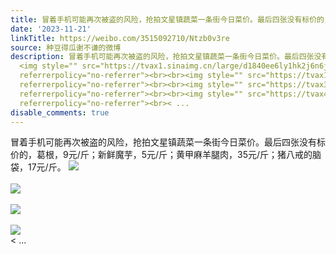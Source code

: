 ```yaml
---
title: 冒着手机可能再次被盗的风险，抢拍文星镇蔬菜一条街今日菜价。最后四张没有标价的，葛根，9元/斤；新鲜魔芋，5元/斤；黄甲麻羊腿肉，35元/斤；猪八戒的脑袋，17...
date: '2023-11-21'
linkTitle: https://weibo.com/3515092710/Ntzb0v3re
source: 种豆得瓜谢不谦的微博
description: 冒着手机可能再次被盗的风险，抢拍文星镇蔬菜一条街今日菜价。最后四张没有标价的，葛根，9元/斤；新鲜魔芋，5元/斤；黄甲麻羊腿肉，35元/斤；猪八戒的脑袋，17元/斤。
  <img style="" src="https://tvax1.sinaimg.cn/large/d1840ee6ly1hk2j6n6jdpj22bc334npg.jpg"
  referrerpolicy="no-referrer"><br><br><img style="" src="https://tvax1.sinaimg.cn/large/d1840ee6ly1hk2j6wsrhwj22bc334kjn.jpg"
  referrerpolicy="no-referrer"><br><br><img style="" src="https://tvax3.sinaimg.cn/large/d1840ee6ly1hk2j72zhatj22bc334u0z.jpg"
  referrerpolicy="no-referrer"><br><br><img style="" src="https://tvax4.sinaimg.cn/large/d1840ee6ly1hk2j77ccu6j23342bcqv7.jpg"
  referrerpolicy="no-referrer"><br>< ...
disable_comments: true
---
```

冒着手机可能再次被盗的风险，抢拍文星镇蔬菜一条街今日菜价。最后四张没有标价的，葛根，9元/斤；新鲜魔芋，5元/斤；黄甲麻羊腿肉，35元/斤；猪八戒的脑袋，17元/斤。 <img style="" src="https://tvax1.sinaimg.cn/large/d1840ee6ly1hk2j6n6jdpj22bc334npg.jpg" referrerpolicy="no-referrer"><br><br><img style="" src="https://tvax1.sinaimg.cn/large/d1840ee6ly1hk2j6wsrhwj22bc334kjn.jpg" referrerpolicy="no-referrer"><br><br><img style="" src="https://tvax3.sinaimg.cn/large/d1840ee6ly1hk2j72zhatj22bc334u0z.jpg" referrerpolicy="no-referrer"><br><br><img style="" src="https://tvax4.sinaimg.cn/large/d1840ee6ly1hk2j77ccu6j23342bcqv7.jpg" referrerpolicy="no-referrer"><br>< ...
